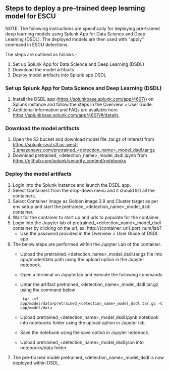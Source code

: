 ## Steps to deploy a pre-trained deep learning model for ESCU

NOTE: The following instructions are specifically for deploying pre-trained deep learning models using Splunk App for Data Science and Deep Learning (DSDL).  The deployed models are then used with "apply" command in ESCU detections.

The steps are outlined as follows -
1. Set up Splunk App for Data Science and Deep Learning (DSDL)
2. Download the model artifacts
3. Deploy model artifacts into Splunk app DSDL

### Set up Splunk App for Data Science and Deep Learning (DSDL)
1. Install the DSDL app (https://splunkbase.splunk.com/app/4607/) on Splunk instance and follow the steps in the Overview > User Guide.
2. Additional information and FAQs are available here https://splunkbase.splunk.com/app/4607/#/details.

### Download the model artifacts
1. Open the S3 bucket and download model file .tar.gz of interest from https://splunk-seal.s3.us-west-2.amazonaws.com/pretrained_<detection_name>_model_dsdl.tar.gz
2. Download pretrained_<detection_name>_model_dsdl.ipynb from https://github.com/splunk/security_content/notebooks

### Deploy the model artifacts

1. Login into the Splunk instance and launch the DSDL app.
2. Select Containers from the drop-down menu and it should list all the containers.
3. Select Container Image as Golden image 3.9 and Cluster target as per env setup and start the pretrained_<detection_name>_model_dsdl container.
4. Wait for the container to start up and urls to populate for the container.
5. Login into the Jupyter lab of pretrained_<detection_name>_model_dsdl container by clicking on the url, ex: http://{container_url}:port_num/lab? 
    * Use the password provided in the Overview > User Guide of DSDL app
6. The below steps are performed within the Jupyter Lab of the container.
    * Upload the pretrained_<detection_name>_model_dsdl.tar.gz file into app/model/data path using the upload option in the Jupyter notebook.
    * Open a terminal on Jupyterlab and execute the following commands

    * Untar the artifact pretrained_<detection_name>_model_dsdl.tar.gz using the command below

         ```
          tar -xf app/model/data/pretrained_<detection_name>_model_dsdl.tar.gz -C app/model/data
         ```			
   					
    * Upload pretrained_<detection_name>_model_dsdl.ipynb notebook into notebooks folder using the upload option in Jupyter lab.
    * Save the notebook using the save option in Jupyter notebook. 
    * Upload pretrained_<detection_name>_model_dsdl.json into notebooks/data folder.
 7. The pre-trained model pretrained_<detection_name>_model_dsdl is now deployed within DSDL.
